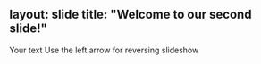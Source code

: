 layout: slide
title: "Welcome to our second slide!"
---
Your text
Use the left arrow for reversing slideshow
